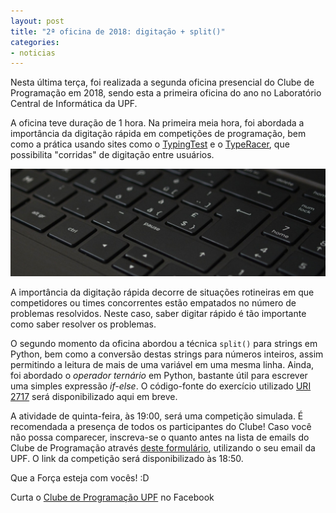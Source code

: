 ```yaml
---
layout: post
title: "2ª oficina de 2018: digitação + split()"
categories:
- noticias
---
```


Nesta última terça, foi realizada a segunda oficina presencial do Clube de Programação em 2018, sendo esta a primeira oficina do ano no Laboratório Central de Informática da UPF.

A oficina teve duração de 1 hora. Na primeira meia hora, foi abordada a importância da digitação rápida em competições de programação, bem como a prática usando sites como o [TypingTest](https://www.typingtest.com/) e o [TypeRacer](http://play.typeracer.com/), que possibilita "corridas" de digitação entre usuários.

![](/images/keyboard-black-notebook-input-163130.jpeg)

A importância da digitação rápida decorre de situações rotineiras em que competidores ou times concorrentes estão empatados no número de problemas resolvidos. Neste caso, saber digitar rápido é tão importante como saber resolver os problemas. 

O segundo momento da oficina abordou a técnica `split()` para strings em Python, bem como a conversão destas strings para números inteiros, assim permitindo a leitura de mais de uma variável em uma mesma linha. Ainda, foi abordado o *operador ternário* em Python, bastante útil para escrever uma simples expressão *if-else*. O código-fonte do exercício utilizado [URI 2717](https://www.urionlinejudge.com.br/judge/pt/problems/view/2717) será disponibilizado aqui em breve.

A atividade de quinta-feira, às 19:00, será uma competição simulada. É recomendada a presença de todos os participantes do Clube! Caso você não possa comparecer, inscreva-se o quanto antes na lista de emails do Clube de Programação através [deste formulário](https://goo.gl/9vNR7E), utilizando o seu email da UPF. O link da competição será disponibilizado às 18:50.

Que a Força esteja com vocês! :D

Curta o [Clube de Programação UPF](https://www.facebook.com/maratonaUPF) no Facebook

